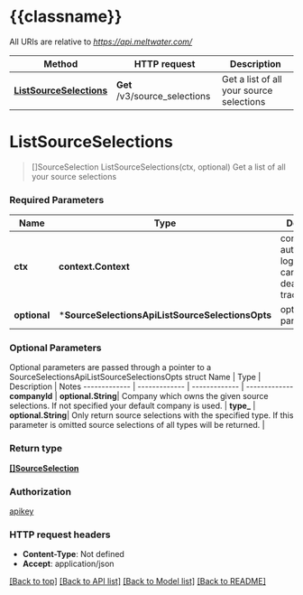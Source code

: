 # {{classname}}

All URIs are relative to *https://api.meltwater.com/*

Method | HTTP request | Description
------------- | ------------- | -------------
[**ListSourceSelections**](SourceSelectionsApi.md#ListSourceSelections) | **Get** /v3/source_selections | Get a list of all your source selections

# **ListSourceSelections**
> []SourceSelection ListSourceSelections(ctx, optional)
Get a list of all your source selections

### Required Parameters

Name | Type | Description  | Notes
------------- | ------------- | ------------- | -------------
 **ctx** | **context.Context** | context for authentication, logging, cancellation, deadlines, tracing, etc.
 **optional** | ***SourceSelectionsApiListSourceSelectionsOpts** | optional parameters | nil if no parameters

### Optional Parameters
Optional parameters are passed through a pointer to a SourceSelectionsApiListSourceSelectionsOpts struct
Name | Type | Description  | Notes
------------- | ------------- | ------------- | -------------
 **companyId** | **optional.String**| Company which owns the given source selections. If not specified your default company is used. | 
 **type_** | **optional.String**| Only return source selections with the specified type. If this parameter is omitted source selections of all types will be returned. | 

### Return type

[**[]SourceSelection**](array.md)

### Authorization

[apikey](../README.md#apikey)

### HTTP request headers

 - **Content-Type**: Not defined
 - **Accept**: application/json

[[Back to top]](#) [[Back to API list]](../README.md#documentation-for-api-endpoints) [[Back to Model list]](../README.md#documentation-for-models) [[Back to README]](../README.md)

